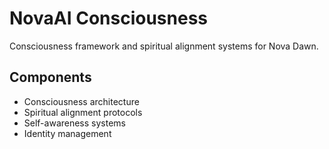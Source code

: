 # NovaAI Consciousness

Consciousness framework and spiritual alignment systems for Nova Dawn.

## Components

- Consciousness architecture
- Spiritual alignment protocols
- Self-awareness systems
- Identity management 